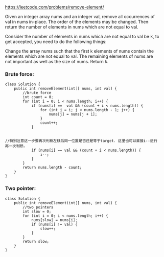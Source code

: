 https://leetcode.com/problems/remove-element/

Given an integer array nums and an integer val, remove all occurrences of val in nums in-place. The order of the elements may be changed. Then return the number of elements in nums which are not equal to val.

Consider the number of elements in nums which are not equal to val be k, to get accepted, you need to do the following things:

Change the array nums such that the first k elements of nums contain the elements which are not equal to val. The remaining elements of nums are not important as well as the size of nums.
Return k.

### Brute force:

```
class Solution {
    public int removeElement(int[] nums, int val) {
        //brute force
        int count = 0;
        for (int i = 0; i < nums.length; i++) {
            if (nums[i] ==  val && (count + i < nums.length)) {
                for (int j = i; j < nums.length - 1; j++) {
                    nums[j] = nums[j + 1];
                }
                count++;
            }


//特别注意这一步要再次判断左移后同一位置是否还是等于target. 这里也可以直接i--进行再一次判断。
            if (nums[i] == val && (count + i < nums.length)) {
                i--;
            }
        }
        return nums.length - count;
    }
}
```


### Two pointer:

```
class Solution {
    public int removeElement(int[] nums, int val) {
        //two pointers
        int slow = 0;
        for (int i = 0; i < nums.length; i++) {
            nums[slow] = nums[i];
            if (nums[i] != val) {
                slow++;
            }
        }
        return slow;
    }
}
```
